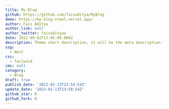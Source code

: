 ```yaml
---
title: My Blog
github: https://github.com/faisaditya/MyBlog
demo: https://my-blog-steel.vercel.app/
author: Fais Aditya
author_link: null
author_twitter: faisadityaa
date: 2022-09-02T12:05:00.000Z
description: Theme short description, it will be the meta description for the theme also.
ssg:
  - Next
css:
  - Tailwind
cms: null
category:
  - Blog
draft: true
publish_date: '2022-02-13T13:54:54Z'
update_date: '2022-02-13T13:58:54Z'
github_star: 0
github_fork: 0
---
```

